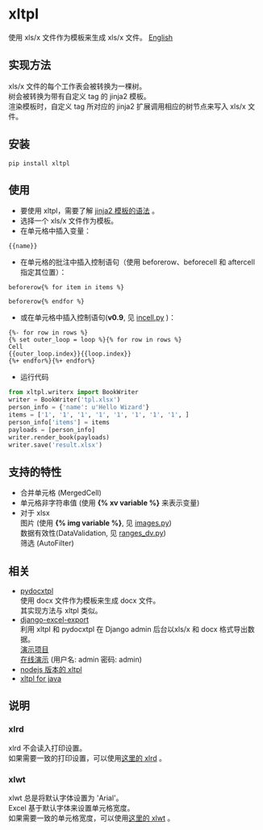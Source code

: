 
# xltpl  
使用 xls/x 文件作为模板来生成 xls/x 文件。 [English](README_EN.md)     

## 实现方法

xls/x 文件的每个工作表会被转换为一棵树。  
树会被转换为带有自定义 tag 的 jinja2 模板。  
渲染模板时，自定义 tag 所对应的 jinja2 扩展调用相应的树节点来写入 xls/x 文件。  

 
## 安装

```shell
pip install xltpl
```

## 使用

*   要使用 xltpl，需要了解 [jinja2 模板的语法](http://docs.jinkan.org/docs/jinja2/templates.html) 。  
*   选择一个 xls/x 文件作为模板。  
*   在单元格中插入变量： 
```jinja2
{{name}}
```  
*   在单元格的批注中插入控制语句（使用 beforerow、beforecell 和 aftercell 指定其位置）：  


```jinja2
beforerow{% for item in items %}
```
```jinja2
beforerow{% endfor %}
```

*   或在单元格中插入控制语句(**v0.9**, 见 [incell.py](https://github.com/zhangyu836/xltpl/blob/master/examples/incell.py) )：

```jinja2
{%- for row in rows %}
{% set outer_loop = loop %}{% for row in rows %}
Cell
{{outer_loop.index}}{{loop.index}}
{%+ endfor%}{%+ endfor%}
```


*   运行代码
```python
from xltpl.writerx import BookWriter
writer = BookWriter('tpl.xlsx')
person_info = {'name': u'Hello Wizard'}
items = ['1', '1', '1', '1', '1', '1', '1', '1', ]
person_info['items'] = items
payloads = [person_info]
writer.render_book(payloads)
writer.save('result.xlsx')
```

## 支持的特性
* 合并单元格 (MergedCell)   
* 单元格非字符串值 (使用 **{% xv variable %}** 来表示变量)
* 对于 xlsx  
图片 (使用 **{% img variable %}**, 见 [images.py](https://github.com/zhangyu836/xltpl/blob/master/examples/images.py))  
数据有效性(DataValidation, 见 [ranges_dv.py](https://github.com/zhangyu836/xltpl/blob/master/examples/ranges_dv.py))  
筛选 (AutoFilter)


## 相关
* [pydocxtpl](https://github.com/zhangyu836/pydocxtpl)  
使用 docx 文件作为模板来生成 docx 文件。  
其实现方法与 xltpl 类似。
* [django-excel-export](https://github.com/zhangyu836/django-excel-export)  
利用 xltpl 和 pydocxtpl 在 Django admin 后台以xls/x 和 docx 格式导出数据。  
[演示项目](https://github.com/zhangyu836/django-excel-export-demo)  
[在线演示](https://tranquil-tundra-83829.herokuapp.com/) (用户名: admin
密码: admin)   
* [nodejs 版本的 xltpl](https://github.com/zhangyu836/node-xlsx-template)
* [xltpl for java](https://github.com/zhangyu836/xltpl4java)


## 说明

### xlrd

xlrd 不会读入打印设置。  
如果需要一致的打印设置，可以使用[这里的 xlrd](https://github.com/zhangyu836/xlrd) 。 

### xlwt
  
xlwt 总是将默认字体设置为 'Arial'。  
Excel 基于默认字体来设置单元格宽度。   
如果需要一致的单元格宽度，可以使用[这里的 xlwt](https://github.com/zhangyu836/xlwt) 。  
